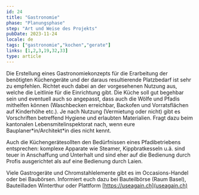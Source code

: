 ```yaml
---
id: 24
title: "Gastronomie"
phase: "Planungsphase"
step: "Art und Weise des Projekts"
pubDate: 2023-11-24
locale: de
tags: ["gastronomie","kochen","gerate"]
links: [1,2,3,19,32,33]
type: article
---
```


Die Erstellung eines Gastronomiekonzepts für die Erarbeitung der benötigten Küchengeräte und der daraus resultierende Platzbedarf ist sehr zu empfehlen. Richtet euch dabei an der vorgesehenen Nutzung aus, welche die Leitlinie für die Einrichtung gibt. Die Küche soll gut begehbar sein und eventuell auch so angepasst, dass auch die Wölfe und Pfadis mithelfen können (Waschbecken erreichbar, Backofen und Vorratsflächen auf Kinderhöhe etc.). Je nach Nutzung (Vermietung oder nicht) gibt es Vorschriften betreffend Hygiene und erlaubten Materialien. Fragt dazu beim kantonalen Lebensmitelinspektorat nach, wenn eure Bauplaner\*in/Architekt\*in dies nicht kennt.

Auch die Küchengerätesollten den Bedürfnissen eines Pfadibetriebens entsprechen: komplexe Apparate wie Steamer, Kippbratkesseln u.ä. sind teuer in Anschaffung und Unterhalt und sind eher auf die Bedienung durch Profis ausgerichtet als auf eine Bedienung durch Laien.

Viele Gastrogeräte und Chromstahlelemente gibt es im Occasions-Handel oder bei Baubörsen. Informiert euch dazu bei Bauteilbörse (Raum Basel), Bauteilladen Winterthur oder Plattform [https://useagain.ch](useagain.ch)
